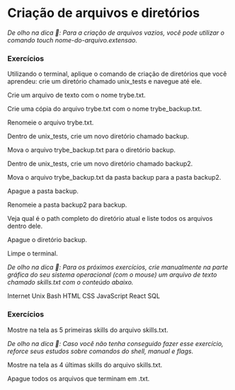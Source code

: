 # Criação de arquivos e diretórios

_De olho na dica 👀: Para a criação de arquivos vazios, você pode utilizar o comando touch nome-do-arquivo.extensao._

### Exercícios

Utilizando o terminal, aplique o comando de criação de diretórios que você aprendeu: crie um diretório chamado unix_tests e navegue até ele.

Crie um arquivo de texto com o nome trybe.txt.

Crie uma cópia do arquivo trybe.txt com o nome trybe_backup.txt.

Renomeie o arquivo trybe.txt.

Dentro de unix_tests, crie um novo diretório chamado backup.

Mova o arquivo trybe_backup.txt para o diretório backup.

Dentro de unix_tests, crie um novo diretório chamado backup2.

Mova o arquivo trybe_backup.txt da pasta backup para a pasta backup2.

Apague a pasta backup.

Renomeie a pasta backup2 para backup.

Veja qual é o path completo do diretório atual e liste todos os arquivos dentro dele.

Apague o diretório backup.

Limpe o terminal.

_De olho na dica 👀: Para os próximos exercícios, crie manualmente na parte gráfica do seu sistema operacional (com o mouse) um arquivo de texto chamado skills.txt com o conteúdo abaixo._

Internet
Unix
Bash
HTML
CSS
JavaScript
React
SQL

### Exercícios

Mostre na tela as 5 primeiras skills do arquivo skills.txt.

_De olho na dica 👀: Caso você não tenha conseguido fazer esse exercício, reforce seus estudos sobre comandos do shell, manual e flags._

Mostre na tela as 4 últimas skills do arquivo skills.txt.

Apague todos os arquivos que terminam em .txt.